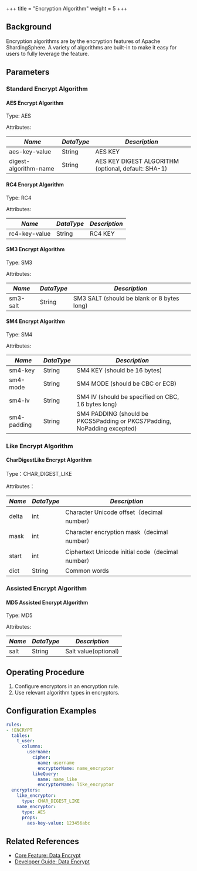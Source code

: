 +++
title = "Encryption Algorithm"
weight = 5
+++

## Background

Encryption algorithms are by the encryption features of Apache ShardingSphere. A variety of algorithms are built-in to make it easy for users to fully leverage the feature.

## Parameters

### Standard Encrypt Algorithm

#### AES Encrypt Algorithm

Type: AES

Attributes:

| *Name*                | *DataType* | *Description*                                       |
|-----------------------|------------|-----------------------------------------------------|
| aes-key-value         | String     | AES KEY                                             |
| digest-algorithm-name | String     | AES KEY DIGEST ALGORITHM (optional, default: SHA-1) |

#### RC4 Encrypt Algorithm

Type: RC4

Attributes:

| *Name*        | *DataType* | *Description* |
|---------------|------------|---------------|
| rc4-key-value | String     | RC4 KEY       |

#### SM3 Encrypt Algorithm

Type: SM3

Attributes:

| *Name*   | *DataType* | *Description*                              |
|----------|------------|--------------------------------------------|
| sm3-salt | String     | SM3 SALT (should be blank or 8 bytes long) |

#### SM4 Encrypt Algorithm

Type: SM4

Attributes:

| *Name*      | *DataType* | *Description*                                                            |
|-------------|------------|--------------------------------------------------------------------------|
| sm4-key     | String     | SM4 KEY (should be 16 bytes)                                             |
| sm4-mode    | String     | SM4 MODE (should be CBC or ECB)                                          |
| sm4-iv      | String     | SM4 IV (should be specified on CBC, 16 bytes long)                       |
| sm4-padding | String     | SM4 PADDING (should be PKCS5Padding or PKCS7Padding, NoPadding excepted) |

### Like Encrypt Algorithm

#### CharDigestLike Encrypt Algorithm

Type：CHAR_DIGEST_LIKE

Attributes：

| *Name* | *DataType* | *Description*                                   |
|--------|------------|-------------------------------------------------|
| delta  | int        | Character Unicode offset（decimal number）        |
| mask   | int        | Character encryption mask（decimal number）       |
| start  | int        | Ciphertext Unicode initial code（decimal number） |
| dict   | String     | Common words                                    |

### Assisted Encrypt Algorithm

#### MD5 Assisted Encrypt Algorithm

Type: MD5

Attributes:

| *Name* | *DataType* | *Description*        |
|--------|------------|----------------------|
| salt   | String     | Salt value(optional) |

## Operating Procedure

1. Configure encryptors in an encryption rule.
2. Use relevant algorithm types in encryptors.

## Configuration Examples
```yaml
rules:
- !ENCRYPT
  tables:
    t_user:
      columns:
        username:
          cipher:
            name: username
            encryptorName: name_encryptor
          likeQuery:
            name: name_like
            encryptorName: like_encryptor
  encryptors:
    like_encryptor:
      type: CHAR_DIGEST_LIKE
    name_encryptor:
      type: AES
      props:
        aes-key-value: 123456abc
```

## Related References
- [Core Feature: Data Encrypt](/en/features/encrypt/)
- [Developer Guide: Data Encrypt](/en/dev-manual/encrypt/)
